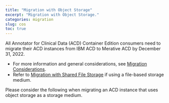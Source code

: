 ```yaml
---
title: "Migration with Object Storage"
excerpt: "Migration with Object Storage."
categories: migration
slug: cos
toc: true
---
```


All Annotator for Clinical Data (ACD) Container Edition consumers need to migrate their ACD instances from IBM ACD to Merative ACD by December 31, 2022.

- For more information and general considerations, see [Migration Considerations](/migration/considerations/).
- Refer to [Migration with Shared File Storage](/migration/file-storage/) if using a file-based storage medium.

Please consider the following when migrating an ACD instance that uses object storage as a storage medium.

